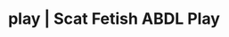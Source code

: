 ---
categories:
- Body Positivity
- Shibari
- Vintage Boudoir
- Slow Burn
- Alt Aesthetic
image: /assets/images/1747714124046.jpg
layout: post
schema:
  description: Premium adult content featuring Scat Fetish, ABDL Play. High-quality
    images with provocative themes.
  keywords:
  - Femdom
  - ABDL Play
  - Vintage Boudoir
  - Scat Fetish
  - Lingerie Art
  - Self-Pleasure
  - Queer Kinks
  name: 1747714124046 | Scat Fetish ABDL Play
  type: VisualArtwork
seo:
  description: Featured content with sensual ABDL Play, Scat Fetish. HD images available.
  keywords: ABDL Play, Scat Fetish
  og_image: /assets/images/1747714124046.jpg
  schema_type: VisualArtwork
tags:
- '#play'
- Scat Fetish
- ABDL Play
title: play | Scat Fetish ABDL Play
---